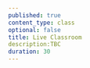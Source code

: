 ```yaml
---
published: true
content_type: class
optional: false
title: Live Classroom
description:TBC
duration: 30
---
```

